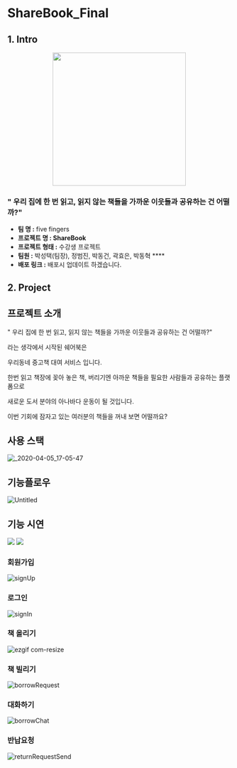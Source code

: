 # ShareBook_Final

## 1. Intro
<p align="center"><img src="https://user-images.githubusercontent.com/55645972/78767385-7f54bf00-79c5-11ea-8e94-91810500297e.png"  width="300" height="300"></p>

### " 우리 집에 한 번 읽고, 읽지 않는 책들을 가까운 이웃들과 공유하는 건 어떨까?"

- **팀 명 :** five fingers
- **프로젝트 명 : ShareBook**
- **프로젝트 형태 :** 수강생 프로젝트
- **팀원 :** 박성택(팀장), 정범진, 박동건, 곽효은, 박동혁  ****
- **배포 링크 :**  배포시 업데이트 하겠습니다.

## 2. Project

## 프로젝트 소개

" 우리 집에 한 번 읽고, 읽지 않는 책들을 가까운 이웃들과 공유하는 건 어떨까?" 

라는 생각에서 시작된 쉐어북은

우리동네  중고책 대여 서비스 입니다.

한번 읽고 책장에 꽂아 놓은 책, 버리기엔 아까운 책들을 필요한 사람들과 공유하는 플랫폼으로

새로운 도서 분야의 아나바다 운동이 될 것입니다.

이번 기회에 잠자고 있는 여러분의 책들을 꺼내 보면 어떨까요?

## 사용 스택
![_2020-04-05_17-05-47](https://user-images.githubusercontent.com/55645972/78765254-b70e3780-79c2-11ea-8aea-ad27f718afca.png)

## 기능플로우
![Untitled](https://user-images.githubusercontent.com/55645972/78765261-b8d7fb00-79c2-11ea-9117-b915256ae124.png)

## 기능 시연
![](https://sharebook-gifs.s3.ap-northeast-2.amazonaws.com/signIn.gif)
![](https://sharebook-gifs.s3.ap-northeast-2.amazonaws.com/uploadBook.gif)
### 회원가입
![signUp](https://user-images.githubusercontent.com/55645972/78778203-debacb00-79d5-11ea-877e-62edfb0c95d3.gif)
### 로그인
![signIn](https://user-images.githubusercontent.com/55645972/78778198-dd899e00-79d5-11ea-9335-1b34b3123bce.gif)
### 책 올리기
![ezgif com-resize](https://user-images.githubusercontent.com/55645972/78779900-c26c5d80-79d8-11ea-81b2-ee9e04910a7f.gif)
### 책 빌리기
![borrowRequest](https://user-images.githubusercontent.com/55645972/78778187-da8ead80-79d5-11ea-9424-649ca7896a12.gif)
### 대화하기
![borrowChat](https://user-images.githubusercontent.com/55645972/78778183-d82c5380-79d5-11ea-9fa7-9977d6d3a2da.gif)
### 반납요청
![returnRequestSend](https://user-images.githubusercontent.com/55645972/78778193-dc587100-79d5-11ea-9d22-3578a1b24c46.gif)
